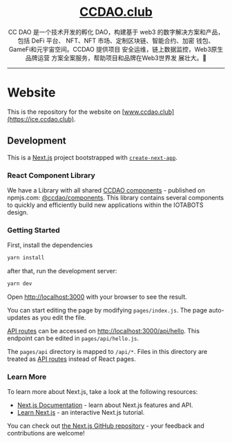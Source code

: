 <h1 align="center"><a href="https://ccdao.club">CCDAO.club</a></h1>

<p align="center">CC DAO 是一个技术开发的孵化 DAO，构建基于 web3 的数字解决方案和产品，包括 DeFi 平台、 NFT、NFT 市场、定制区块链、智能合约、加密 钱包、GameFi和元宇宙空间。CCDAO 提供项目 安全运维，链上数据监控，Web3原生品牌运营 方案全案服务，帮助项目和品牌在Web3世界发 展壮大。🤖</p>



---

# Website

This is the repository for the website on [www.ccdao.club](https://ice.ccdao.club).



## Development

This is a [Next.js](https://nextjs.org/) project bootstrapped with [`create-next-app`](https://github.com/vercel/next.js/tree/canary/packages/create-next-app).

### React Component Library

We have a Library with all shared [CCDAO components](https://github.com/0xcii/nft-ui-components) - published on npmjs.com: [@ccdao/components](https://www.npmjs.com/package/@ccdao/components). This library contains several components to quickly and efficiently build new applications within the IOTABOTS design.


### Getting Started

First, install the dependencies

```bash
yarn install
```

after that, run the development server:

```bash
yarn dev
```

Open [http://localhost:3000](http://localhost:3000) with your browser to see the result.

You can start editing the page by modifying `pages/index.js`. The page auto-updates as you edit the file.

[API routes](https://nextjs.org/docs/api-routes/introduction) can be accessed on [http://localhost:3000/api/hello](http://localhost:3000/api/hello). This endpoint can be edited in `pages/api/hello.js`.

The `pages/api` directory is mapped to `/api/*`. Files in this directory are treated as [API routes](https://nextjs.org/docs/api-routes/introduction) instead of React pages.

### Learn More

To learn more about Next.js, take a look at the following resources:

- [Next.js Documentation](https://nextjs.org/docs) - learn about Next.js features and API.
- [Learn Next.js](https://nextjs.org/learn) - an interactive Next.js tutorial.

You can check out [the Next.js GitHub repository](https://github.com/vercel/next.js/) - your feedback and contributions are welcome!
